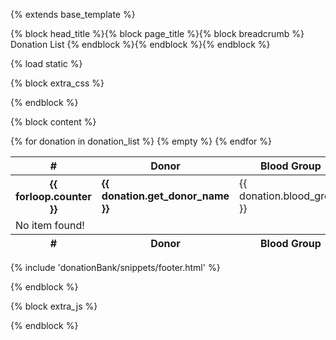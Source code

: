 {% extends base_template %}

{% block head_title %}{% block page_title %}{% block breadcrumb %}
Donation List
{% endblock %}{% endblock %}{% endblock %}


{% load static %}

{% block extra_css %}
<!-- Datatable css -->
<link rel="stylesheet" href="{% static 'vendor/jquery-datatable/dataTables.min.css' %}" type="text/css" />
{% endblock %}


{% block content %}

<div class="table-responsive">
    <table id="donationBankDataTable" class="cell-border hover table-bordered table-hover text-center"
        style="width:100%">
        <thead>
            <tr>
                <th>#</th>
                <th>Donor</th>
                <th>Blood Group</th>
                <th>Contact</th>
                <th>Country</th>
                <th>Donation Type</th>
                <th>Details</th>
                <th>Status</th>
                <th>Action</th>
            </tr>
        </thead>
        <tbody>
            {% for donation in donation_list %}
            <tr class="text-dark">
                <th scope="row">{{ forloop.counter }}</th>
                <td>
                    <b>
                        {{ donation.get_donor_name }}
                    </b>
                </td>
                <td>
                    {{ donation.blood_group }}
                </td>
                <td>
                    <a href="#">
                        {{ donation.contact }}
                    </a>
                </td>
                <td>
                    {{ donation.country.name }}
                </td>
                <td>
                    {{ donation.donation_type }}
                </td>
                <td>
                    {{ donation.get_type_dynamic_short_detail }}
                </td>
                <td>
                    {{ donation.donation_progress.get_progress_status }}
                </td>
                <td>
                    <a href="/donation-bank/{{donation.slug}}/details/" class="btn btn-secondary btn-xs text-deco-none">
                        <span class="">
                            View
                        </span>
                    </a>
                </td>
            </tr>
            {% empty %}
            <tr>
                <td colspan="8" class="text-center">
                    <div class="alert alert-warning">
                        No item found!
                    </div>
                </td>
            </tr>
            {% endfor %}
        </tbody>
        <tfoot>
            <tr class="text-center">
                <th>#</th>
                <th>Donor</th>
                <th>Blood Group</th>
                <th>Contact</th>
                <th>Country</th>
                <th>Donation Type</th>
                <th>Details</th>
                <th>Status</th>
                <th>Action</th>
            </tr>
        </tfoot>
    </table>
</div>

{% include 'donationBank/snippets/footer.html' %}

{% endblock %}

{% block extra_js %}
<input type="hidden" id="total_records_count" value="{{donation_list.count}}">
<!-- Datatable JS -->
<script type="text/javascript" src="{% static 'vendor/jquery-datatable/dataTables.min.js' %}"></script>
<script>
    $(document).ready(function () {
        $('#donationBankDataTable').DataTable({
            destroy: true,
            //"retrieve": true,
            //"order": [[ 1, 'desc' ]],
            "ordering": false,
            //"searching": false,
            //"paging": false,
            //"scrollY": 400,
            //"scrollX": 400,
            //"scrollY": '62vh',
            //"scrollX": '50vh',
            "scrollCollapse": true,
            "stateSave": true,
            "pagingType": "full_numbers",
            "language": {
                "lengthMenu": "Display _MENU_ records per page. <span class='ml-4 text-primary'>Total Records: <span class='font-13 font-bold'>" +
                    $("#total_records_count").val() + "</span></span>",
                "zeroRecords": "Nothing found - sorry",
                "info": "Showing page _PAGE_ of _PAGES_",
                "infoEmpty": "No records available",
                "infoFiltered": "(filtered from _MAX_ total records)"
            },
        });
    });
</script>
{% endblock %}